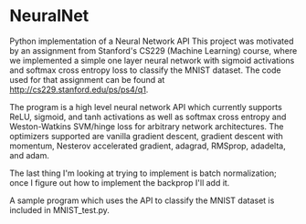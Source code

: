 # NeuralNet
Python implementation of a Neural Network API
This project was motivated by an assignment from Stanford's CS229 (Machine Learning) course, where we implemented a simple one layer neural network with sigmoid activations and softmax cross entropy loss to classify the MNIST dataset. The code used for that assignment can be found at http://cs229.stanford.edu/ps/ps4/q1.

The program is a high level neural network API which currently supports ReLU, sigmoid, and tanh activations as well as softmax cross entropy and Weston-Watkins SVM/hinge loss for arbitrary network architectures. The optimizers supported are vanilla gradient descent, gradient descent with momentum, Nesterov accelerated gradient, adagrad, RMSprop, adadelta, and adam.

The last thing I'm looking at trying to implement is batch normalization; once I figure out how to implement the backprop I'll add it.

A sample program which uses the API to classify the MNIST dataset is included in MNIST_test.py.
